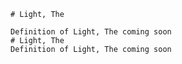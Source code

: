 
    # Light, The

    Definition of Light, The coming soon
    # Light, The
    Definition of Light, The coming soon